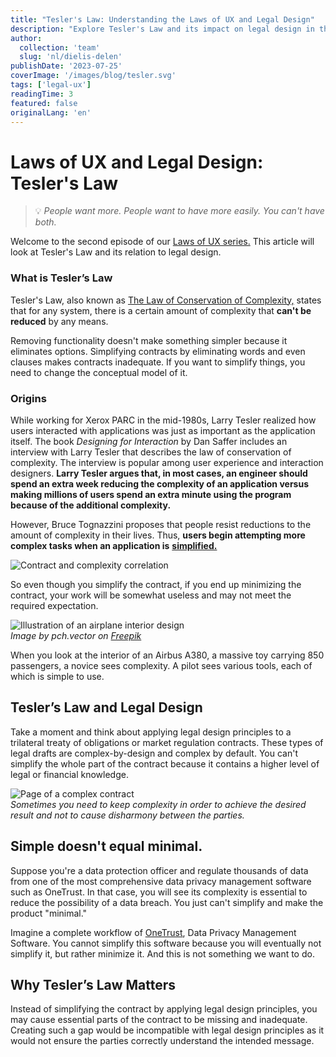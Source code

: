 ```yaml
---
title: "Tesler's Law: Understanding the Laws of UX and Legal Design"
description: "Explore Tesler's Law and its impact on legal design in this insightful article. Learn how complexity and simplicity intersect in user experience and contract design"
author:
  collection: 'team'
  slug: 'nl/dielis-delen'
publishDate: '2023-07-25'
coverImage: '/images/blog/tesler.svg'
tags: ['legal-ux']
readingTime: 3
featured: false
originalLang: 'en'
---
```


# Laws of UX and Legal Design: Tesler's Law

> 💡 _People want more. People want to have more easily. You can't have both._

Welcome to the second episode of our [Laws of UX series.](http://patroon.nl/resources/laws-of-ux) This article will look at Tesler's Law and its relation to legal design.

### **What is Tesler’s Law**

Tesler's Law, also known as [The Law of Conservation of Complexity,](https://lawsofux.com/teslers-law/) states that for any system, there is a certain amount of complexity that **can't be reduced** by any means.

Removing functionality doesn't make something simpler because it eliminates options. Simplifying contracts by eliminating words and even clauses makes contracts inadequate. If you want to simplify things, you need to change the conceptual model of it.

### Origins

While working for Xerox PARC in the mid-1980s, Larry Tesler realized how users interacted with applications was just as important as the application itself. The book _Designing for Interaction_ by Dan Saffer includes an interview with Larry Tesler that describes the law of conservation of complexity. The interview is popular among user experience and interaction designers. **Larry Tesler argues that, in most cases, an engineer should spend an extra week reducing the complexity of an application versus making millions of users spend an extra minute using the program because of the additional complexity.**

However, Bruce Tognazzini proposes that people resist reductions to the amount of complexity in their lives. Thus, **users begin attempting more complex tasks when an application is** [**simplified.**](https://en.wikipedia.org/wiki/Law_of_conservation_of_complexity#:~:text=The%20law%20of%20conservation%20of,development%20or%20in%20user%20interaction.)

![Contract and complexity correlation](/images/blog/complexity.png)

So even though you simplify the contract, if you end up minimizing the contract, your work will be somewhat useless and may not meet the required expectation.

![Illustration of an airplane interior design](/images/blog/cockpit.jpg)  
_Image by pch.vector on [Freepik](http://freepik.com)_

When you look at the interior of an Airbus A380, a massive toy carrying 850 passengers, a novice sees complexity. A pilot sees various tools, each of which is simple to use.

## Tesler’s Law and Legal Design

Take a moment and think about applying legal design principles to a trilateral treaty of obligations or market regulation contracts. These types of legal drafts are complex-by-design and complex by default. You can't simplify the whole part of the contract because it contains a higher level of legal or financial knowledge.

![Page of a complex contract](/images/blog/mh17-spread.webp)  
_Sometimes you need to keep complexity in order to achieve the desired result and not to cause disharmony between the parties._

## Simple doesn't equal minimal.

Suppose you're a data protection officer and regulate thousands of data from one of the most comprehensive data privacy management software such as OneTrust. In that case, you will see its complexity is essential to reduce the possibility of a data breach. You just can't simplify and make the product "minimal."

Imagine a complete workflow of [OneTrust](http://onetrust.com), Data Privacy Management Software. You cannot simplify this software because you will eventually not simplify it, but rather minimize it. And this is not something we want to do.

## Why Tesler’s Law Matters

Instead of simplifying the contract by applying legal design principles, you may cause essential parts of the contract to be missing and inadequate. Creating such a gap would be incompatible with legal design principles as it would not ensure the parties correctly understand the intended message.
